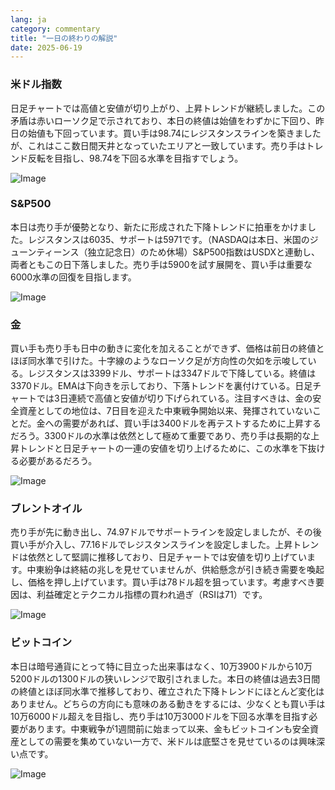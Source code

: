 ```yaml
---
lang: ja
category: commentary
title: "一日の終わりの解説"
date: 2025-06-19
---
```


### 米ドル指数

日足チャートでは高値と安値が切り上がり、上昇トレンドが継続しました。この矛盾は赤いローソク足で示されており、本日の終値は始値をわずかに下回り、昨日の始値も下回っています。買い手は98.74にレジスタンスラインを築きましたが、これはここ数日間天井となっていたエリアと一致しています。売り手はトレンド反転を目指し、98.74を下回る水準を目指すでしょう。

![Image](https://markleighedu.github.io/img/Jun-2025/19-Jun-2025/usdindex.jpg)

### S&P500

本日は売り手が優勢となり、新たに形成された下降トレンドに拍車をかけました。レジスタンスは6035、サポートは5971です。（NASDAQは本日、米国のジューンティーンス（独立記念日）のため休場）S&P500指数はUSDXと連動し、両者ともこの日下落しました。売り手は5900を試す展開を、買い手は重要な6000水準の回復を目指します。

![Image](https://markleighedu.github.io/img/Jun-2025/19-Jun-2025/sp500.jpg)

### 金

買い手も売り手も日中の動きに変化を加えることができず、価格は前日の終値とほぼ同水準で引けた。十字線のようなローソク足が方向性の欠如を示唆している。レジスタンスは3399ドル、サポートは3347ドルで下降している。終値は3370ドル。EMAは下向きを示しており、下落トレンドを裏付けている。日足チャートでは3日連続で高値と安値が切り下げられている。注目すべきは、金の安全資産としての地位は、7日目を迎えた中東戦争開始以来、発揮されていないことだ。金への需要があれば、買い手は3400ドルを再テストするために上昇するだろう。3300ドルの水準は依然として極めて重要であり、売り手は長期的な上昇トレンドと日足チャートの一連の安値を切り上げるために、この水準を下抜ける必要があるだろう。

![Image](https://markleighedu.github.io/img/Jun-2025/19-Jun-2025/gold.jpg)

### ブレントオイル

売り手が先に動き出し、74.97ドルでサポートラインを設定しましたが、その後買い手が介入し、77.16ドルでレジスタンスラインを設定しました。上昇トレンドは依然として堅調に推移しており、日足チャートでは安値を切り上げています。中東紛争は終結の兆しを見せていませんが、供給懸念が引き続き需要を喚起し、価格を押し上げています。買い手は78ドル超を狙っています。考慮すべき要因は、利益確定とテクニカル指標の買われ過ぎ（RSIは71）です。

![Image](https://markleighedu.github.io/img/Jun-2025/19-Jun-2025/brentoil.jpg)

### ビットコイン

本日は暗号通貨にとって特に目立った出来事はなく、10万3900ドルから10万5200ドルの1300ドルの狭いレンジで取引されました。本日の終値は過去3日間の終値とほぼ同水準で推移しており、確立された下降トレンドにほとんど変化はありません。どちらの方向にも意味のある動きをするには、少なくとも買い手は10万6000ドル超えを目指し、売り手は10万3000ドルを下回る水準を目指す必要があります。中東戦争が1週間前に始まって以来、金もビットコインも安全資産としての需要を集めていない一方で、米ドルは底堅さを見せているのは興味深い点です。

![Image](https://markleighedu.github.io/img/Jun-2025/19-Jun-2025/bitcoin.jpg)

